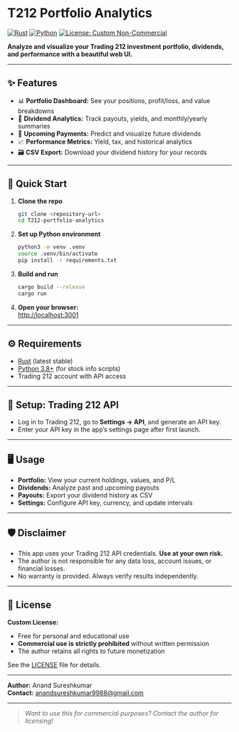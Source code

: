 # T212 Portfolio Analytics

[![Rust](https://img.shields.io/badge/Rust-1.70%2B-orange?logo=rust)](https://www.rust-lang.org/)
[![Python](https://img.shields.io/badge/Python-3.8%2B-blue?logo=python)](https://www.python.org/)
[![License: Custom Non-Commercial](https://img.shields.io/badge/license-Custom%20Non--Commercial-red)](LICENSE)

**Analyze and visualize your Trading 212 investment portfolio, dividends, and performance with a beautiful web UI.**

---

## ✨ Features

- 📊 **Portfolio Dashboard:** See your positions, profit/loss, and value breakdowns
- 💸 **Dividend Analytics:** Track payouts, yields, and monthly/yearly summaries
- 📅 **Upcoming Payments:** Predict and visualize future dividends
- 📈 **Performance Metrics:** Yield, tax, and historical analytics
- 🗃️ **CSV Export:** Download your dividend history for your records

---

## 🚀 Quick Start

1. **Clone the repo**
   ```bash
   git clone <repository-url>
   cd T212-portfolio-analytics
   ```

2. **Set up Python environment**
   ```bash
   python3 -m venv .venv
   source .venv/bin/activate
   pip install -r requirements.txt
   ```

3. **Build and run**
   ```bash
   cargo build --release
   cargo run
   ```

4. **Open your browser:**  
   [http://localhost:3001](http://localhost:3001)

---

## ⚙️ Requirements

- [Rust](https://rustup.rs/) (latest stable)
- [Python 3.8+](https://www.python.org/) (for stock info scripts)
- Trading 212 account with API access

---

## 🔑 Setup: Trading 212 API

- Log in to Trading 212, go to **Settings → API**, and generate an API key.
- Enter your API key in the app’s settings page after first launch.

---

## 🖥️ Usage

- **Portfolio:** View your current holdings, values, and P/L
- **Dividends:** Analyze past and upcoming payouts
- **Payouts:** Export your dividend history as CSV
- **Settings:** Configure API key, currency, and update intervals

---

## 🛡️ Disclaimer

- This app uses your Trading 212 API credentials. **Use at your own risk.**
- The author is not responsible for any data loss, account issues, or financial losses.
- No warranty is provided. Always verify results independently.

---

## 📄 License

**Custom License:**

- Free for personal and educational use
- **Commercial use is strictly prohibited** without written permission
- The author retains all rights to future monetization

See the [LICENSE](LICENSE) file for details.

---

**Author:** Anand Sureshkumar  
**Contact:** anandsureshkumar9988@gmail.com

---

> _Want to use this for commercial purposes? Contact the author for licensing!_ 
